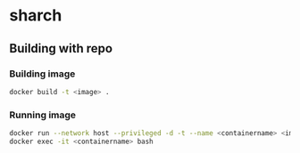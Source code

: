 # sharch

## Building with repo

### Building image 

```bash
docker build -t <image> .
```

### Running image

```bash
docker run --network host --privileged -d -t --name <containername> <image>
docker exec -it <containername> bash
```

